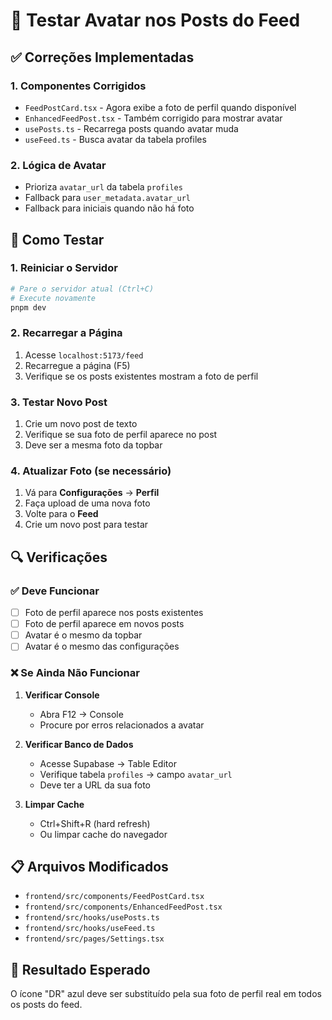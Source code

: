 # 🧪 Testar Avatar nos Posts do Feed

## ✅ Correções Implementadas

### 1. **Componentes Corrigidos**
- `FeedPostCard.tsx` - Agora exibe a foto de perfil quando disponível
- `EnhancedFeedPost.tsx` - Também corrigido para mostrar avatar
- `usePosts.ts` - Recarrega posts quando avatar muda
- `useFeed.ts` - Busca avatar da tabela profiles

### 2. **Lógica de Avatar**
- Prioriza `avatar_url` da tabela `profiles`
- Fallback para `user_metadata.avatar_url`
- Fallback para iniciais quando não há foto

## 🚀 Como Testar

### 1. **Reiniciar o Servidor**
```bash
# Pare o servidor atual (Ctrl+C)
# Execute novamente
pnpm dev
```

### 2. **Recarregar a Página**
1. Acesse `localhost:5173/feed`
2. Recarregue a página (F5)
3. Verifique se os posts existentes mostram a foto de perfil

### 3. **Testar Novo Post**
1. Crie um novo post de texto
2. Verifique se sua foto de perfil aparece no post
3. Deve ser a mesma foto da topbar

### 4. **Atualizar Foto (se necessário)**
1. Vá para **Configurações** → **Perfil**
2. Faça upload de uma nova foto
3. Volte para o **Feed**
4. Crie um novo post para testar

## 🔍 Verificações

### ✅ Deve Funcionar
- [ ] Foto de perfil aparece nos posts existentes
- [ ] Foto de perfil aparece em novos posts
- [ ] Avatar é o mesmo da topbar
- [ ] Avatar é o mesmo das configurações

### ❌ Se Ainda Não Funcionar

1. **Verificar Console**
   - Abra F12 → Console
   - Procure por erros relacionados a avatar

2. **Verificar Banco de Dados**
   - Acesse Supabase → Table Editor
   - Verifique tabela `profiles` → campo `avatar_url`
   - Deve ter a URL da sua foto

3. **Limpar Cache**
   - Ctrl+Shift+R (hard refresh)
   - Ou limpar cache do navegador

## 📋 Arquivos Modificados
- `frontend/src/components/FeedPostCard.tsx`
- `frontend/src/components/EnhancedFeedPost.tsx`
- `frontend/src/hooks/usePosts.ts`
- `frontend/src/hooks/useFeed.ts`
- `frontend/src/pages/Settings.tsx`

## 🎯 Resultado Esperado
O ícone "DR" azul deve ser substituído pela sua foto de perfil real em todos os posts do feed.
